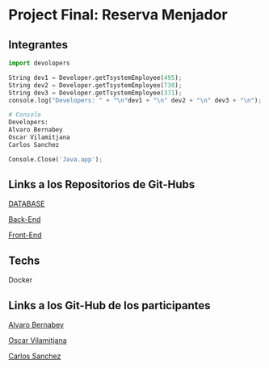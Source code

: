 # Project Final:  Reserva Menjador

## Integrantes

```python
import devolopers

String dev1 = Developer.getTsystemEmployee(495);
String dev2 = Developer.getTsystemEmployee(730);
String dev3 = Developer.getTsystemEmployee(371);
console.log("Developers: " + "\n"dev1 + "\n" dev2 + "\n" dev3 + "\n");

# Console
Developers:
Alvaro Bernabey
Oscar Vilamitjana
Carlos Sanchez

Console.Close('Java.app');
```
## Links a los Repositorios de Git-Hubs

[DATABASE](https://github.com/Chals20/ProyectoFinalBaseDatos)

[Back-End](https://github.com/Chals20/ProyectoFinalBackEnd)

[Front-End](https://github.com/Chals20/ProyectoFinalFrontEnd)


## Techs
Docker

## Links a los Git-Hub de los participantes

[Alvaro Bernabey](https://github.com/alvarato)

[Oscar Vilamitjana](https://github.com/oscar08850)

[Carlos Sanchez](https://github.com/Chals20)

